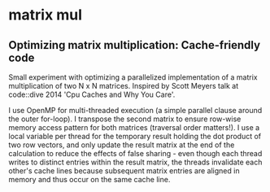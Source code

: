 # matrix mul

## Optimizing matrix multiplication: Cache-friendly code

Small experiment with optimizing a parallelized implementation of a matrix multiplication of two N x N matrices. Inspired by Scott Meyers talk at code::dive 2014 'Cpu Caches and Why You Care'.

I use OpenMP for multi-threaded execution (a simple parallel clause around the outer for-loop). I transpose the second matrix to ensure row-wise memory access pattern for both matrices (traversal order matters!). I use a local variable per thread for the temporary result holding the dot product of two row vectors, and only update the result matrix at the end of the calculation to reduce the effects of false sharing - even though each thread writes to distinct entries within the result matrix, the threads invalidate each other's cache lines because subsequent matrix entries are aligned in memory and thus occur on the same cache line. 
